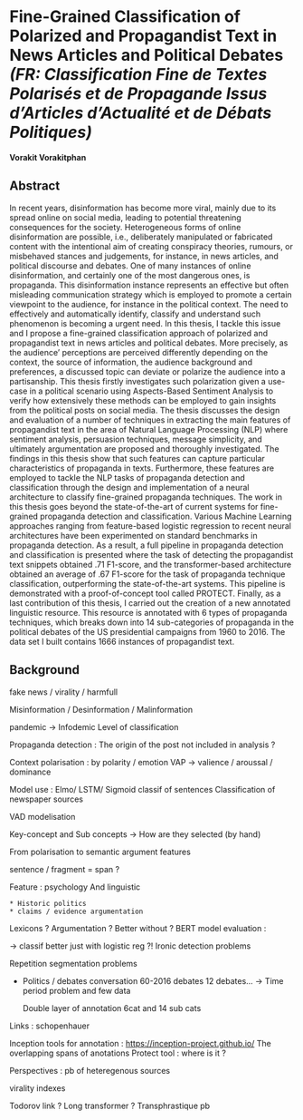 # Fine-Grained Classification of Polarized and Propagandist Text in News Articles and Political Debates *(FR: Classification Fine de Textes Polarisés et de Propagande Issus d’Articles d’Actualité et de Débats Politiques)*

**Vorakit Vorakitphan**

## Abstract

In recent years, disinformation has become more viral, mainly due to its spread online on social media, leading to potential threatening  consequences for the society. Heterogeneous forms of online  disinformation are possible, i.e., deliberately manipulated or  fabricated content with the intentional aim of creating conspiracy  theories, rumours, or misbehaved stances and judgements, for instance,  in news articles, and political discourse and debates. One of many  instances of online disinformation, and certainly one of the most  dangerous ones, is propaganda. This disinformation instance represents  an effective but often misleading communication strategy which is  employed to promote a certain viewpoint to the audience, for instance in the political context. The need to effectively and automatically  identify, classify and understand such phenomenon is becoming a urgent  need. In this thesis, I tackle this issue and I propose a fine-grained  classification approach of polarized and propagandist text in news  articles and political debates. More precisely, as the audience’  perceptions are perceived differently depending on the context, the  source of information, the audience background and preferences, a  discussed topic can deviate or polarize the audience into a  partisanship. This thesis firstly investigates such polarization given a use-case in a political scenario using Aspects-Based Sentiment Analysis to verify how extensively these methods can be employed to gain  insights from the political posts on social media. The thesis discusses  the design and evaluation of a number of techniques in extracting the  main features of propagandist text in the area of Natural Language  Processing (NLP) where sentiment analysis, persuasion techniques,  message simplicity, and ultimately argumentation are proposed and  thoroughly investigated. The findings in this thesis show that such  features can capture particular characteristics of propaganda in texts.  Furthermore, these features are employed to tackle the NLP tasks of  propaganda detection and classification through the design and  implementation of a neural architecture to classify fine-grained  propaganda techniques. The work in this thesis goes beyond the  state-of-the-art of current systems for fine-grained propaganda  detection and classification. Various Machine Learning approaches  ranging from feature-based logistic regression to recent neural  architectures have been experimented on standard benchmarks in  propaganda detection. As a result, a full pipeline in propaganda  detection and classification is presented where the task of detecting  the propagandist text snippets obtained .71 F1-score, and the  transformer-based architecture obtained an average of .67 F1-score for  the task of propaganda technique classification, outperforming the  state-of-the-art systems. This pipeline is demonstrated with a  proof-of-concept tool called PROTECT. Finally, as a last contribution of this thesis, I carried out the creation of a new annotated linguistic  resource. This resource is annotated with 6 types of propaganda  techniques, which breaks down into 14 sub-categories of propaganda in  the political debates of the US presidential campaigns from 1960 to  2016. The data set I built contains 1666 instances of propagandist text.

## Background

fake news / virality / harmfull

Misinformation / Desinformation / Malinformation

pandemic -> Infodemic
Level of classification

Propaganda detection : The origin of the post not included in analysis ?

Context polarisation : by polarity / emotion
VAP -> valience / aroussal / dominance

Model use : Elmo/ LSTM/ Sigmoid classif of sentences
Classification of newspaper sources

VAD modelisation

Key-concept and Sub concepts -> How are they selected (by hand)

From polarisation to semantic  argument features

sentence / fragment = span ?

Feature : psychology And linguistic 

	* Historic politics
	* claims / evidence argumentation

Lexicons ?
Argumentation ? Better without ?
BERT model evaluation :

-> classif better just with logistic reg ?!
Ironic detection problems 

Repetition segmentation problems

* Politics / debates conversation 60-2016 debates   12 debates...
  -> Time period problem and few data

  Double layer of annotation
  6cat and 14 sub cats

Links : schopenhauer

Inception tools for annotation : https://inception-project.github.io/
The overlapping spans of anotations
Protect tool : where is it ?

Perspectives :
pb of heteregenous sources

virality indexes

Todorov link ?
Long transformer ? Transphrastique pb 